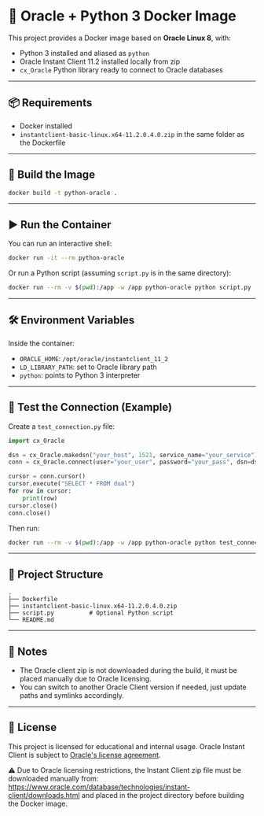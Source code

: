# 🐍 Oracle + Python 3 Docker Image

This project provides a Docker image based on **Oracle Linux 8**, with:

- Python 3 installed and aliased as `python`
- Oracle Instant Client 11.2 installed locally from zip
- `cx_Oracle` Python library ready to connect to Oracle databases

---

## 📦 Requirements

- Docker installed
- `instantclient-basic-linux.x64-11.2.0.4.0.zip` in the same folder as the Dockerfile

---

## 🚀 Build the Image

```bash
docker build -t python-oracle .
```

---

## ▶️ Run the Container

You can run an interactive shell:

```bash
docker run -it --rm python-oracle
```

Or run a Python script (assuming `script.py` is in the same directory):

```bash
docker run --rm -v $(pwd):/app -w /app python-oracle python script.py
```

---

## 🛠 Environment Variables

Inside the container:

- `ORACLE_HOME`: `/opt/oracle/instantclient_11_2`
- `LD_LIBRARY_PATH`: set to Oracle library path
- `python`: points to Python 3 interpreter

---

## 🧪 Test the Connection (Example)

Create a `test_connection.py` file:

```python
import cx_Oracle

dsn = cx_Oracle.makedsn("your_host", 1521, service_name="your_service")
conn = cx_Oracle.connect(user="your_user", password="your_pass", dsn=dsn)

cursor = conn.cursor()
cursor.execute("SELECT * FROM dual")
for row in cursor:
    print(row)
cursor.close()
conn.close()
```

Then run:

```bash
docker run --rm -v $(pwd):/app -w /app python-oracle python test_connection.py
```

---

## 📁 Project Structure

```
.
├── Dockerfile
├── instantclient-basic-linux.x64-11.2.0.4.0.zip
├── script.py          # Optional Python script
└── README.md
```

---

## 🧾 Notes

- The Oracle client zip is not downloaded during the build, it must be placed manually due to Oracle licensing.
- You can switch to another Oracle Client version if needed, just update paths and symlinks accordingly.

---

## 📜 License

This project is licensed for educational and internal usage. Oracle Instant Client is subject to [Oracle's license agreement](https://www.oracle.com/database/technologies/instant-client/downloads.html).

⚠️ Due to Oracle licensing restrictions, the Instant Client zip file must be downloaded manually from:
https://www.oracle.com/database/technologies/instant-client/downloads.html
and placed in the project directory before building the Docker image.
